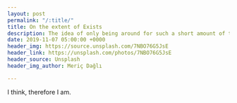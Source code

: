 ```yaml
---
layout: post
permalink: "/:title/"
title: On the extent of Exists
description: The idea of only being around for such a short amount of time.
date: 2019-11-07 05:00:00 +0000
header_img: https://source.unsplash.com/7NBO76G5JsE
header_link: https://unsplash.com/photos/7NBO76G5JsE
header_source: Unsplash
header_img_author: Meriç Dağlı

---
```

I think, therefore I am.